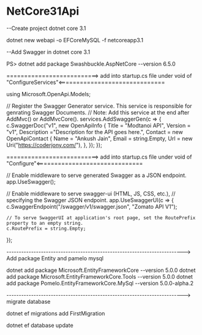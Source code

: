 # NetCore31Api
--Create project dotnet core 3.1

dotnet new webapi -o EFCoreMySQL -f netcoreapp3.1

--Add Swagger in dotnet core 3.1

PS> dotnet add package Swashbuckle.AspNetCore --version 6.5.0

==========================> add into startup.cs file under void of "ConfigureServices"<==============================

using Microsoft.OpenApi.Models;

// Register the Swagger Generator service. This service is responsible for genrating Swagger Documents.
// Note: Add this service at the end after AddMvc() or AddMvcCore().
services.AddSwaggerGen(c =>
{
	c.SwaggerDoc("v1", new OpenApiInfo { 
		Title = "Modtanoi API", 
		Version = "v1",
		Description ="Description for the API goes here.",
		Contact = new OpenApiContact
		{
			Name = "Ankush Jain",
			Email = string.Empty,
			Url = new Uri("https://coderjony.com/"),
		},
	});
});


==========================> add into startup.cs file under void of "Configure"<==============================


// Enable middleware to serve generated Swagger as a JSON endpoint.
app.UseSwagger();

// Enable middleware to serve swagger-ui (HTML, JS, CSS, etc.),
// specifying the Swagger JSON endpoint.
app.UseSwaggerUI(c =>
{
	c.SwaggerEndpoint("/swagger/v1/swagger.json", "Zomato API V1");

	// To serve SwaggerUI at application's root page, set the RoutePrefix property to an empty string.
	c.RoutePrefix = string.Empty;
});


------------------------------------------------------------------------> Add package Entity and pamelo mysql

dotnet add package Microsoft.EntityFrameworkCore --version 5.0.0
dotnet add package Microsoft.EntityFrameworkCore.Tools --version 5.0.0
dotnet add package Pomelo.EntityFrameworkCore.MySql --version 5.0.0-alpha.2


------------------------------------------------------------------------> migrate database

dotnet ef migrations add FirstMigration

dotnet ef database update
